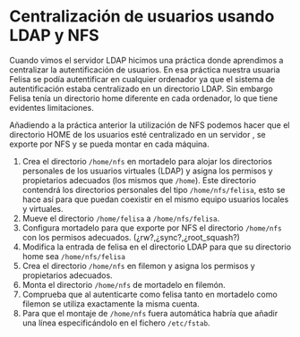 # Centralización de usuarios usando LDAP y NFS

Cuando vimos el servidor LDAP hicimos una práctica donde aprendimos a centralizar la autentificación de usuarios. En esa práctica nuestra usuaria Felisa se podía autentificar en cualquier ordenador ya que el sistema de autentificación estaba centralizado en un directorio LDAP. Sin embargo Felisa tenía un directorio home diferente en cada ordenador, lo que tiene evidentes limitaciones.

Añadiendo a la práctica anterior la utilización de NFS podemos hacer que el directorio HOME de los usuarios esté centralizado en un servidor , se exporte por NFS y se pueda montar en cada máquina.

1. Crea el directorio `/home/nfs` en mortadelo para alojar los directorios personales de los usuarios virtuales (LDAP) y asigna los permisos y propietarios adecuados (los mismos que `/home`). Este directorio contendrá los directorios personales del tipo `/home/nfs/felisa`, esto se hace así para que puedan coexistir en el mismo equipo usuarios locales y virtuales.
2. Mueve el directorio `/home/felisa` a `/home/nfs/felisa`.
3. Configura mortadelo para que exporte por NFS el directorio `/home/nfs` con los permisos adecuados. (¿rw?,¿sync?,¿root_squash?)
4. Modifica la entrada de felisa en el directorio LDAP para que su directorio home sea `/home/nfs/felisa`
5. Crea el directorio `/home/nfs` en filemon y asigna los permisos y propietarios adecuados.
6. Monta el directorio `/home/nfs` de mortadelo en filemón.
7. Comprueba que al autenticarte como felisa tanto en mortadelo como filemon se utiliza exactamente la misma cuenta.
8. Para que el montaje de `/home/nfs` fuera automática habría que añadir una línea especificándolo en el fichero `/etc/fstab`.
